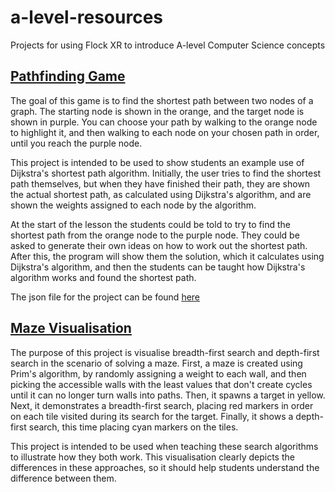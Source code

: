 # a-level-resources
Projects for using Flock XR to introduce A-level Computer Science concepts

## [Pathfinding Game](https://flipcomputing.github.io/a-level-resources/pathfinding.html)

The goal of this game is to find the shortest path between two nodes of a graph. The starting node is shown in the orange, and the target node is shown in purple. You can choose your path by walking to the orange node to highlight it, and then walking to each node on your chosen path in order, until you reach the purple node.

This project is intended to be used to show students an example use of Dijkstra's shortest path algorithm. Initially, the user tries to find the shortest path themselves, but when they have finished their path, they are shown the actual shortest path, as calculated using Dijkstra's algorithm, and are shown the weights assigned to each node by the algorithm.

At the start of the lesson the students could be told to try to find the shortest path from the orange node to the purple node. They could be asked to generate their own ideas on how to work out the shortest path. After this, the program will show them the solution, which it calculates using Dijkstra's algorithm, and then the students can be taught how Dijkstra's algorithm works and found the shortest path.

The json file for the project can be found [here](https://github.com/flipcomputing/a-level-resources/blob/main/pathfinding.json)

## [Maze Visualisation](https://flipcomputing.github.io/a-level-resources/maze.html)

The purpose of this project is visualise breadth-first search and depth-first search in the scenario of solving a maze. First, a maze is created using Prim's algorithm, by randomly assigning a weight to each wall, and then picking the accessible walls with the least values that don't create cycles until it can no longer turn walls into paths. Then, it spawns a target in yellow. Next, it demonstrates a breadth-first search, placing red markers in order on each tile visited during its search for the target. Finally, it shows a depth-first search, this time placing cyan markers on the tiles.

This project is intended to be used when teaching these search algorithms to illustrate how they both work. This visualisation clearly depicts the differences in these approaches, so it should help students understand the difference between them.